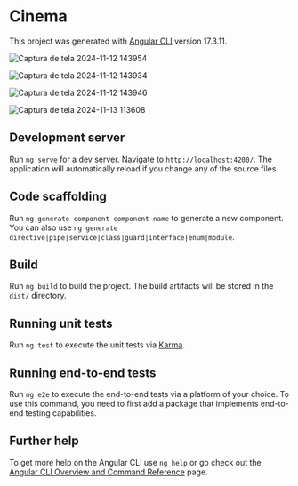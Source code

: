 # Cinema

This project was generated with [Angular CLI](https://github.com/angular/angular-cli) version 17.3.11.


![Captura de tela 2024-11-12 143954](https://github.com/user-attachments/assets/191b8222-c25d-46f0-b759-d28bd7d896d4)

![Captura de tela 2024-11-12 143934](https://github.com/user-attachments/assets/664e9243-5fec-428d-8a3e-a6f764b9b90c)

![Captura de tela 2024-11-12 143946](https://github.com/user-attachments/assets/dc39838e-b027-48d6-a671-4e1377f92f1a)

![Captura de tela 2024-11-13 113608](https://github.com/user-attachments/assets/9735d261-ec85-4eb8-8cd8-74686de5cd70)


## Development server

Run `ng serve` for a dev server. Navigate to `http://localhost:4200/`. The application will automatically reload if you change any of the source files.

## Code scaffolding

Run `ng generate component component-name` to generate a new component. You can also use `ng generate directive|pipe|service|class|guard|interface|enum|module`.

## Build

Run `ng build` to build the project. The build artifacts will be stored in the `dist/` directory.

## Running unit tests

Run `ng test` to execute the unit tests via [Karma](https://karma-runner.github.io).

## Running end-to-end tests

Run `ng e2e` to execute the end-to-end tests via a platform of your choice. To use this command, you need to first add a package that implements end-to-end testing capabilities.

## Further help

To get more help on the Angular CLI use `ng help` or go check out the [Angular CLI Overview and Command Reference](https://angular.io/cli) page.
